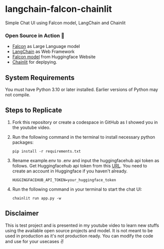 # langchain-falcon-chainlit
Simple Chat UI using Falcon model, LangChain and Chainlit

### Open Source in Action 🚀
- [Falcon](https://falconllm.tii.ae/) as Large Language model
- [LangChain](https://python.langchain.com/en/latest/modules/models/llms/integrations/huggingface_hub.html) as Web Framework
- [Falcon model](https://huggingface.co/tiiuae/falcon-7b-instruct) from Huggingface Website
- [Chainlit](https://docs.chainlit.io/langchain) for deplpying.

## System Requirements

You must have Python 3.10 or later installed. Earlier versions of Python may not compile.

## Steps to Replicate 

1. Fork this repository or create a codespace in GitHub as I showed you in the youtube video.

2. Run the following command in the terminal to install necessary python packages:
   ```
   pip install -r requirements.txt
   ```

3. Rename example.env to .env and input the huggingfacehub api token as follows. Get Huggingfacehub api token from this [URL](https://huggingface.co/settings/tokens). You need to create an account in Huggingface if you haven't already.
   ```
   HUGGINGFACEHUB_API_TOKEN=your_huggingface_token
   ```

4. Run the following command in your terminal to start the chat UI:
   ```
   chainlit run app.py -w
   ```

## Disclaimer
This is test project and is presented in my youtube video to learn new stuffs using the available open source projects and model. It is not meant to be used in production as it's not production ready. You can modify the code and use for your usecases ✌️
